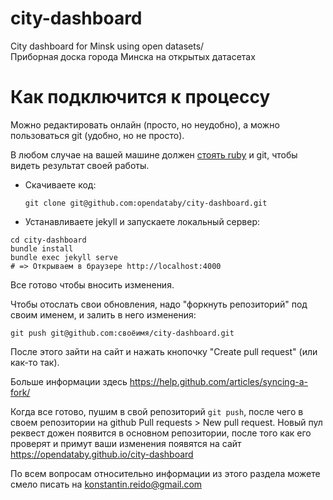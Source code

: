 # city-dashboard
City dashboard for Minsk using open datasets/  
Приборная доска города Минска на открытых датасетах

# Как подключится к процессу

Можно редактировать онлайн (просто, но неудобно), а можно
пользоваться git (удобно, но не просто).

В любом случае на вашей машине должен [стоять ruby](https://ru.wikibooks.org/wiki/Ruby/%D0%9D%D0%B0%D1%87%D0%B0%D0%BB%D0%BE_%D1%80%D0%B0%D0%B1%D0%BE%D1%82%D1%8B/%D0%A3%D1%81%D1%82%D0%B0%D0%BD%D0%BE%D0%B2%D0%BA%D0%B0) и git, чтобы видеть
результат своей работы.

* Скачиваете код:

      git clone git@github.com:opendataby/city-dashboard.git

* Устанавливаете jekyll и запускаете локальный сервер:
```
cd city-dashboard
bundle install
bundle exec jekyll serve
# => Открываем в браузере http://localhost:4000
```

Все готово чтобы вносить изменения.

Чтобы отослать свои обновления, надо "форкнуть репозиторий" под своим именем, и залить в него изменения:
```
git push git@github.com:своёимя/city-dashboard.git
```

После этого зайти на сайт и нажать кнопочку "Create pull request" (или как-то так).

Больше информации здесь https://help.github.com/articles/syncing-a-fork/

Когда все готово, пушим в свой репозиторий `git push`, после чего в своем репозитории на github Pull requests > New pull request. Новый пул реквест дожен появится в основном репозитории, после того как его проверят и примут ваши изменения появятся на сайт https://opendataby.github.io/city-dashboard

По всем вопросам относительно информации из этого раздела можете смело писать на konstantin.reido@gmail.com

